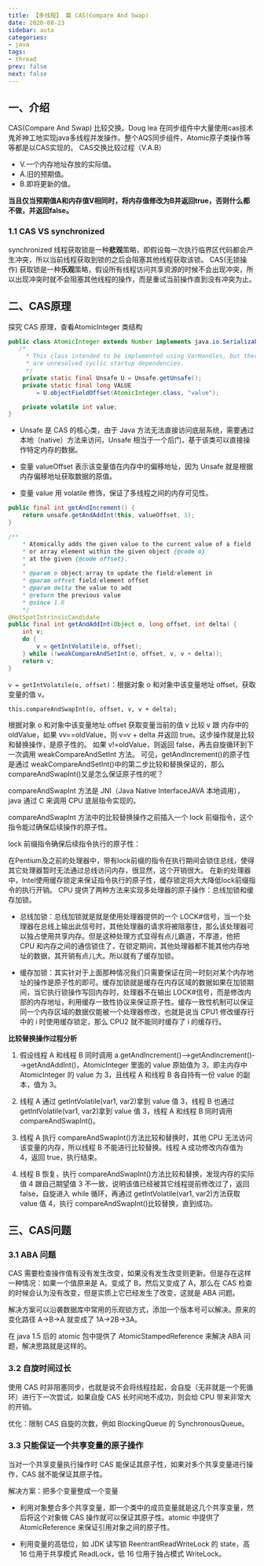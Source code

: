 ```yaml
---
title: 【多线程】 篇 CAS(Compare And Swap)
date: 2020-08-23
sidebar: auto
categories:
- java
tags:
- thread
prev: false
next: false
---
```


## 一、介绍
CAS(Compare And Swap) 比较交换。Doug lea 在同步组件中大量使用cas技术鬼斧神工地实现java多线程并发操作。整个AQS同步组件，Atomic原子类操作等等都是以CAS实现的。
CAS交换比较过程（V.A.B）
- V.一个内存地址存放的实际值。
- A.旧的预期值。
- B.即将更新的值。

**当且仅当预期值A和内存值V相同时，将内存值修改为B并返回true，否则什么都不做，并返回false。**

### 1.1 CAS VS synchronized
synchronized 线程获取锁是一种**悲观**策略，即假设每一次执行临界区代码都会产生冲突，所以当前线程获取到锁的之后会阻塞其他线程获取该锁。
CAS(无锁操作) 获取锁是一种**乐观**策略，假设所有线程访问共享资源的时候不会出现冲突，所以出现冲突时就不会阻塞其他线程的操作，而是重试当前操作直到没有冲突为止。


## 二、CAS原理
探究 CAS 原理，查看AtomicInteger 类结构
```java
public class AtomicInteger extends Number implements java.io.Serializable {
   /*
     * This class intended to be implemented using VarHandles, but there
     * are unresolved cyclic startup dependencies.
     */
    private static final Unsafe U = Unsafe.getUnsafe();
    private static final long VALUE
        = U.objectFieldOffset(AtomicInteger.class, "value");

    private volatile int value;
}
```


- Unsafe 是 CAS 的核心类，由于 Java 方法无法直接访问底层系统，需要通过本地（native）方法来访问，Unsafe 相当于一个后门，基于该类可以直接操作特定内存的数据。

- 变量 valueOffset 表示该变量值在内存中的偏移地址，因为 Unsafe 就是根据内存偏移地址获取数据的原值。

- 变量 value 用 volatile 修饰，保证了多线程之间的内存可见性。

```java
public final int getAndIncrement() {
    return unsafe.getAndAddInt(this, valueOffset, 1);
}

/**
    * Atomically adds the given value to the current value of a field
    * or array element within the given object {@code o}
    * at the given {@code offset}.
    *
    * @param o object/array to update the field/element in
    * @param offset field/element offset
    * @param delta the value to add
    * @return the previous value
    * @since 1.8
    */
@HotSpotIntrinsicCandidate
public final int getAndAddInt(Object o, long offset, int delta) {
    int v;
    do {
        v = getIntVolatile(o, offset);
    } while (!weakCompareAndSetInt(o, offset, v, v + delta));
    return v;
}
```

`v = getIntVolatile(o, offset)`：根据对象 o 和对象中该变量地址 offset，获取变量的值 v。

`this.compareAndSwapInt(o, offset, v, v + delta);`

根据对象 o 和对象中该变量地址 offset 获取变量当前的值 v
比较 v 跟 内存中的oldValue，如果 vv==oldValue，则 v=v + delta 并返回 true。这步操作就是比较和替换操作，是原子性的。
如果 v!=oldValue，则返回 false，再去自旋循环到下一次调用 weakCompareAndSetInt 方法。
可见，getAndIncrement()的原子性是通过 weakCompareAndSetInt()中的第二步比较和替换保证的，那么 compareAndSwapInt()又是怎么保证原子性的呢？

compareAndSwapInt 方法是 JNI（Java Native InterfaceJAVA 本地调用），java 通过 C 来调用 CPU 底层指令实现的。

compareAndSwapInt 方法中的比较替换操作之前插入一个 lock 前缀指令，这个指令能过确保后续操作的原子性。

lock 前缀指令确保后续指令执行的原子性：

在Pentium及之前的处理器中，带有lock前缀的指令在执行期间会锁住总线，使得其它处理器暂时无法通过总线访问内存，很显然，这个开销很大。
在新的处理器中，Intel使用缓存锁定来保证指令执行的原子性，缓存锁定将大大降低lock前缀指令的执行开销。
CPU 提供了两种方法来实现多处理器的原子操作：总线加锁和缓存加锁。

- 总线加锁：总线加锁就是就是使用处理器提供的一个 LOCK#信号，当一个处理器在总线上输出此信号时，其他处理器的请求将被阻塞住，那么该处理器可以独占使用共享内存。但是这种处理方式显得有点儿霸道，不厚道，他把 CPU 和内存之间的通信锁住了，在锁定期间，其他处理器都不能其他内存地址的数据，其开销有点儿大。所以就有了缓存加锁。

- 缓存加锁：其实针对于上面那种情况我们只需要保证在同一时刻对某个内存地址的操作是原子性的即可。缓存加锁就是缓存在内存区域的数据如果在加锁期间，当它执行锁操作写回内存时，处理器不在输出 LOCK#信号，而是修改内部的内存地址，利用缓存一致性协议来保证原子性。缓存一致性机制可以保证同一个内存区域的数据仅能被一个处理器修改，也就是说当 CPU1 修改缓存行中的 i 时使用缓存锁定，那么 CPU2 就不能同时缓存了 i 的缓存行。

**比较替换操作过程分析**

1. 假设线程 A 和线程 B 同时调用 a.getAndIncrement()-->getAndIncrement()-->getAndAddInt()，AtomicInteger 里面的 value 原始值为 3，即主内存中 AtomicInteger 的 value 为 3，且线程 A 和线程 B 各自持有一份 value 的副本，值为 3。

2. 线程 A 通过 getIntVolatile(var1, var2)拿到 value 值 3，线程 B 也通过 getIntVolatile(var1, var2)拿到 value 值 3，线程 A 和线程 B 同时调用 compareAndSwapInt()。

3. 线程 A 执行 compareAndSwapInt()方法比较和替换时，其他 CPU 无法访问该变量的内存，所以线程 B 不能进行比较替换。线程 A 成功修改内存值为 4，返回 true，执行结束。

4. 线程 B 恢复，执行 compareAndSwapInt()方法比较和替换，发现内存的实际值 4 跟自己期望值 3 不一致，说明该值已经被其它线程提前修改过了，返回 false，自旋进入 while 循环，再通过 getIntVolatile(var1, var2)方法获取 value 值 4，执行 compareAndSwapInt()比较替换，直到成功。

## 三、CAS问题

### 3.1 ABA 问题
CAS 需要检查操作值有没有发生改变，如果没有发生改变则更新。但是存在这样一种情况：如果一个值原来是 A，变成了 B，然后又变成了 A，那么在 CAS 检查的时候会认为没有改变，但是实质上它已经发生了改变，这就是 ABA 问题。

解决方案可以沿袭数据库中常用的乐观锁方式，添加一个版本号可以解决。原来的变化路径 A->B->A 就变成了 1A->2B->3A。

在 java 1.5 后的 atomic 包中提供了 AtomicStampedReference 来解决 ABA 问题，解决思路就是这样的。

### 3.2 自旋时间过长
使用 CAS 时非阻塞同步，也就是说不会将线程挂起，会自旋（无非就是一个死循环）进行下一次尝试，如果自旋 CAS 长时间地不成功，则会给 CPU 带来非常大的开销。

优化：限制 CAS 自旋的次数，例如 BlockingQueue 的 SynchronousQueue。

### 3.3 只能保证一个共享变量的原子操作
当对一个共享变量执行操作时 CAS 能保证其原子性，如果对多个共享变量进行操作，CAS 就不能保证其原子性。

解决方案：把多个变量整成一个变量

- 利用对象整合多个共享变量，即一个类中的成员变量就是这几个共享变量，然后将这个对象做 CAS 操作就可以保证其原子性。atomic 中提供了 AtomicReference 来保证引用对象之间的原子性。

- 利用变量的高低位，如 JDK 读写锁 ReentrantReadWriteLock 的 state，高 16 位用于共享模式 ReadLock，低 16 位用于独占模式 WriteLock。